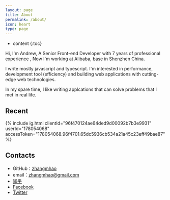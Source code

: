 ```yaml
---
layout: page
title: About
permalink: /about/
icon: heart
type: page
---
```


* content
{:toc}

Hi, I'm Andrew, A Senior Front-end Developer with 7 years of professional experience , Now I'm working at Alibaba, base in Shenzhen China.

I write mostly javascript and typescript. I'm interested in performance, development tool (efficiency) and building web applications with cutting-edge web technologies.

In my spare time, I like writing applcations that can solve problems that I met in real life.

<!-- <iframe src="https://githubbadge.appspot.com/zhangmhao?s=1" style="border: 0;height: 142px;width: 200px;overflow: hidden;" frameBorder="0"></iframe> -->

## Recent

{% include ig.html clientId="96f470124ae64ded9d00092b7b3e9931" userId="178054068" accessToken="178054068.96f4701.65dc5936cb534a21a45c23eff49bae87" %}

## Contacts

* GitHub：[zhangmhao](https://github.com/zhangmhao)
* email：zhangmhao@gmail.com
* [知乎](https://www.zhihu.com/people/zhang-an-37)
* [Facebook](https://www.facebook.com/zhangmhao)
* [Twitter](https://twitter.com/andrew_bigface)